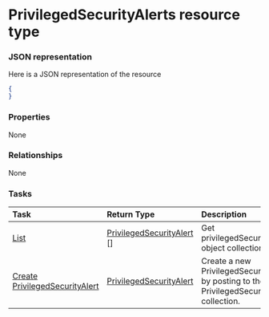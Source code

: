 # PrivilegedSecurityAlerts resource type



### JSON representation

Here is a JSON representation of the resource

<!-- {
  "blockType": "resource",
  "optionalProperties": [

  ],
  "@odata.type": "microsoft.graph.privilegedsecurityalerts"
}-->

```json
{
}

```
### Properties
None

### Relationships
None


### Tasks

| Task		   | Return Type	|Description|
|:---------------|:--------|:----------|
|[List](../api/privilegedsecurityalert_list.md) | [PrivilegedSecurityAlert](privilegedsecurityalert.md) [] |Get privilegedSecurityAlert object collection. |
|[Create PrivilegedSecurityAlert](../api/privilegedsecurityalert_post_privilegedsecurityalerts.md) |[PrivilegedSecurityAlert](privilegedsecurityalert.md)| Create a new PrivilegedSecurityAlert by posting to the PrivilegedSecurityAlerts collection.|

<!-- uuid: 2e66b379-3d9f-4da0-be93-ba6f6656644d
2015-10-19 09:46:35 UTC -->
<!-- {
  "type": "#page.annotation",
  "description": "PrivilegedSecurityAlerts resource",
  "keywords": "",
  "section": "documentation",
  "tocPath": ""
}-->